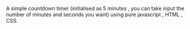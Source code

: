 A simple countdown timer (initialised as 5 minutes , you can take input the number of minutes and seconds you want) using pure javascript , HTML , CSS.
